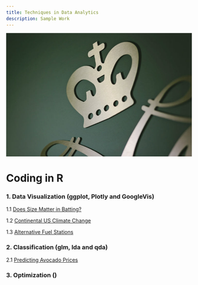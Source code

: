 ```yaml
---
title: Techniques in Data Analytics
description: Sample Work
---
```


![MyPicture](cypher-partial-hp-thumb.jpg)

# Coding in R

### 1. Data Visualization (ggplot, Plotly and GoogleVis)

1.1 [Does Size Matter in Batting?](Does_Size_Matter_in_Batting1.html)

1.2 [Continental US Climate Change](Climate.html)

1.3 [Alternative Fuel Stations]()

### 2. Classification (glm, lda and qda)

2.1 [Predicting Avocado Prices]()

### 3. Optimization ()

```

